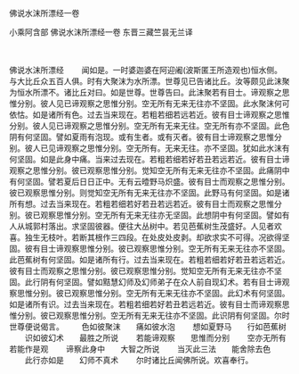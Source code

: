 佛说水沫所漂经一卷


小乘阿含部
佛说水沫所漂经一卷
东晋三藏竺昙无兰译


　　

佛说水沫所漂经
　　闻如是。一时婆迦婆在阿迎阇(波斯匿王所造观也)恒水侧。与大比丘众五百人俱。时有大聚沫为水所漂。世尊见已告诸比丘。汝等颇见此沫聚为恒水所漂不。诸比丘对曰。如是世尊。世尊告曰。此沫聚若有目士。谛观察之思惟分别。彼人见已谛观察之思惟分别。空无所有无来无往亦不坚固。此水聚沫何可依怙。如是诸所有色。过去当来现在。若粗若细若远若近。彼有目士谛观察之思惟分别。彼人见已谛观察之思惟分别。空无所有无来无往。空无所有亦不坚固。此色阴有何坚固。譬如夏雨有泡现。或有生者。或有灭者。彼有目士谛观察之思惟分别。彼人已见谛观察之思惟分别。空无所有。无来无往。亦不坚固。犹如此水沫有何坚固。如是此身中痛。当来过去现在。若粗若细若好若丑若远若近。彼有目士谛观察之思惟分别。彼已观察思惟分别。觉知空无所有无来无往亦不坚固。此痛阴中有何坚固。譬若夏后日日正中。无有云曀野马炽盛。彼有目士而观察之思惟分别。彼已观察思惟分别。则觉知空无所有无来无往亦不坚固。此野马有何坚固。如是诸所有想。过去当来现在。若粗若细若好若丑若远若近。彼有目士而观察之思惟分别。彼已观察思惟分别。空无所有无来无往亦无坚固。此想阴中有何坚固。譬如有人从城郭村落出。求坚固彼器。便往大丛树中。若见芭蕉树生茂盛好。人见者欢喜。独生无枝叶。若断其根作三四段。在处皮处皮剥。却欲求实不可得。况欲得坚固。彼有目士谛观察思惟分别。彼已观察思惟分别。空无所有无来无往亦不坚固。此芭蕉树有何坚固。如是诸所有行。过去当来现在。若粗若细若好若丑若远若近。彼有目士而观察之思惟分别。彼已观察思惟分别。觉知空无所有无来无往亦不坚固。此行阴有何坚固。譬如黠慧幻师及幻师弟子在众人前自现幻术。若有目士谛观察思惟分别。彼已观察思惟分别。空无所有无来无往亦不坚固。此幻术有何坚固。如是诸所有识。过去当来现在。若粗若细若好若丑若远若近。彼有目士而谛观察思惟分别。彼已观察思惟分别。空无所有无来无往亦不坚固。此识阴有何坚固。尔时世尊便说偈言。
　　色如彼聚沫　　痛如彼水泡
　　想如夏野马　　行如芭蕉树
　　识如彼幻术　　最胜之所说
　　若能谛观察　　思惟而分别
　　空亦无所有　　若能作是观
　　谛察此身中　　大智之所说
　　当灭此三法　　能舍除去色
　　此行亦如是　　幻师不真术
　　尔时诸比丘闻佛所说。欢喜奉行。

 
